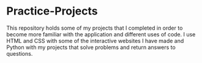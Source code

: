 # Practice-Projects
This repository holds some of my projects that I completed in order to become more familiar with the application and different uses of code. I use HTML and CSS
with some of the interactive websites I have made and Python with my projects that solve problems and return answers to questions.
